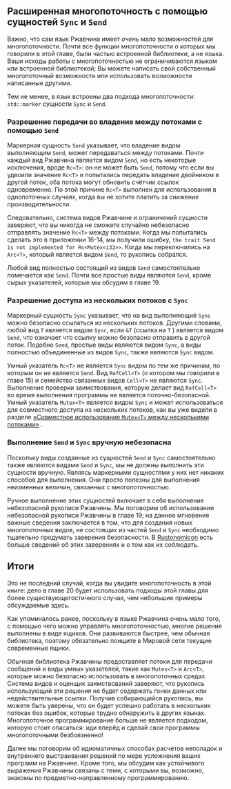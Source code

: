 ## Расширенная многопоточность с помощью сущностей `Sync` и `Send`

Важно, что сам язык Ржавчина имеет *очень* мало возможностей для многопоточности. Почти все функции многопоточности о которых мы говорили в этой главе, были частью встроенной библиотеки, а не языка. Ваши исходы работы с многопоточностью не ограничиваются языком или встроенной библиотекой; Вы можете написать свой собственный многопоточный возможности или использовать возможности написанные другими.

Тем не менее, в язык встроены два подхода многопоточности: `std::marker` сущности `Sync` и `Send`.

### Разрешение передачи во владение между потоками с помощью `Send`

Маркерная сущность `Send` указывает, что владение видом выполняющим `Send`, может передаваться между потоками. Почти каждый вид Ржавчина является видом `Send`, но есть некоторые исключения, вроде `Rc<T>`: он не может быть `Send`, потому что если вы удвоили значение `Rc<T>` и попытались передать владение двойником в другой поток, оба потока могут обновить счётчик ссылок одновременно. По этой причине `Rc<T>` выполнен для использования в однопоточных случаях, когда вы не хотите платить за снижение производительности.

Следовательно, система видов Ржавчине и ограничений сущности заверяют, что вы никогда не сможете случайно небезопасно отправлять значение `Rc<T>` между потоками. Когда мы попытались сделать это в приложении 16-14, мы получили ошибку, `the trait Send is not implemented for Rc<Mutex<i32>>`. Когда мы переключились на `Arc<T>`, который является видом `Send`, то рукопись собрался.

Любой вид полностью состоящий из видов `Send` самостоятельно помечается как `Send`. Почти все простые виды являются `Send`, кроме сырых указателей, которые мы обсудим в главе 19.

### Разрешение доступа из нескольких потоков с `Sync`

Маркерный сущность `Sync` указывает, что на вид выполняющий `Sync` можно безопасно ссылаться из нескольких потоков. Другими словами, любой вид `T` является видом `Sync`, если `&T` (ссылка на `T` ) является видом `Send`, что означает что ссылку можно безопасно отправить в другой поток. Подобно `Send`, простые виды являются видом `Sync`, а виды полностью объединенные из видов `Sync`, также являются `Sync` видом.

Умный указатель `Rc<T>` не является `Sync` видом по тем же причинам, по которым он не является `Send`. Вид `RefCell<T>` (о котором мы говорили в главе 15) и семейство связанных видов `Cell<T>` не являются `Sync`. Выполнение проверки заимствования, которую делает вид `RefCell<T>` во время выполнения программы не является поточно-безопасной. Умный указатель `Mutex<T>` является видом `Sync` и может использоваться для совместного доступа из нескольких потоков, как вы уже видели в разделе <a data-md-type="raw_html" href="ch16-03-shared-state.html#sharing-a-mutext-between-multiple-threads">«Совместное использование `Mutex<T>` между несколькими потоками»</a> <!-- ignore -->.

### Выполнение `Send` и `Sync` вручную небезопасна

Поскольку виды созданные из сущностей `Send` и `Sync` самостоятельно также являются видами `Send` и `Sync`, мы не должны выполнить эти сущности вручную. Являясь маркерными сущностями у них нет никаких способов для выполнения. Они просто полезны для выполнения неизменных величин, связанных с многопоточностью.

Ручное выполнение этих сущностей включает в себя выполнение небезопасной рукописи Ржавчины. Мы поговорим об использовании небезопасной рукописи Ржавчины в главе 19; на данное мгновение важные сведения заключается в том, что для создания новых многопоточных видов, не состоящих из частей `Send` и `Sync` необходимо тщательно продумать заверения безопасности. В [Rustonomicon] есть больше сведений об этих заверениях и о том как их соблюдать.

## Итоги

Это не последний случай, когда вы увидите многопоточность в этой книге: дело в главе 20 будет использовать подходы этой главы для более существующегостичного случая, чем небольшие примеры обсуждаемые здесь.

Как упоминалось ранее, поскольку в языке Ржавчина очень мало того, с помощью чего можно управлять многопоточностью, многие решения  выполнены в виде ящиков. Они развиваются быстрее, чем обычная библиотека, поэтому обязательно поищите в Мировой сети текущие современные ящики.

Обычная библиотека Ржавчины предоставляет потоки для передачи сообщений и виды умных указателей, такие как `Mutex<T>` и `Arc<T>`, которые можно безопасно использовать в многопоточных средах. Система видов и оценщик заимствований заверяют, что рукопись использующий эти решения не будет содержать гонки данных или недействительные ссылки. Получив собирающийся рукопись, вы можете быть уверены, что он будет успешно работать в нескольких потоках без ошибок, которые трудно обнаружить в других языках. Многопоточное программирование больше не является подходом, которую стоит опасаться: иди вперёд и сделай свои программы многопоточными безбоязненно!

Далее мы поговорим об идиоматичных способах расчетов неполадок и внутреннего выстраивания
 решений по мере усложнения ваших программ на Ржавчине. Кроме того, мы обсудим как устойчивого выражения Ржавчины связаны с теми, с которыми вы, возможно, знакомы по предметно-направленному программированию.


[Rustonomicon]: ../nomicon/index.html